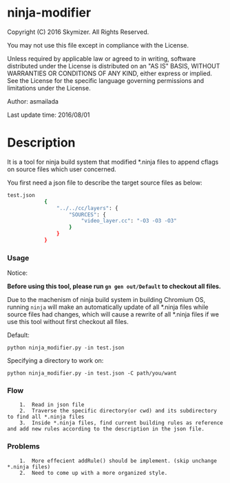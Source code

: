 # ninja-modifier
 Copyright (C) 2016 Skymizer. All Rights Reserved.

 You may not use this file except in compliance with the License.


 Unless required by applicable law or agreed to in writing, software
 distributed under the License is distributed on an "AS IS" BASIS,
 WITHOUT WARRANTIES OR CONDITIONS OF ANY KIND, either express or implied.
 See the License for the specific language governing permissions and
 limitations under the License.
 
 Author: asmailada
 
 Last update time: 2016/08/01

 # Description
 It is a tool for ninja build system that modified *.ninja files to append cflags on source files which user concerned.

You first need a json file to describe the target source files as below:
		
```sh		
test.json
			{
				"../../cc/layers": {
			        "SOURCES": {
			            "video_layer.cc": "-O3 -O3 -O3"				        
			        }
			    }
			}
```

### Usage
Notice:

**Before using this tool, please run `gn gen out/Default` to checkout all files.**

Due to the machenism of ninja build system in building Chromium OS, running `ninja` will make an automatically update of all *.ninja files while source files had changes, which will cause a rewrite of all *.ninja files if we use this tool without first checkout all files.

Default:

`
python ninja_modifier.py -in test.json
`

Specifying a directory to work on:

`
python ninja_modifier.py -in test.json -C path/you/want
`

### Flow
		1.  Read in json file
		2.  Traverse the specific directory(or cwd) and its subdirectory to find all *.ninja files
		3.  Inside *.ninja files, find current building rules as reference and add new rules according to the description in the json file.

### Problems
		1.  More effecient addRule() should be implement. (skip unchange *.ninja files)
		2.  Need to come up with a more organized style.
